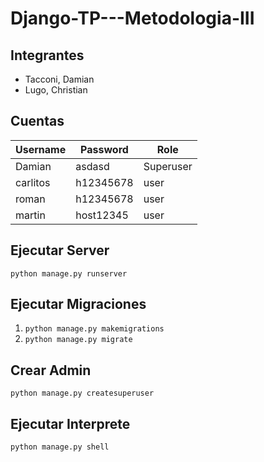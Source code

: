 # Django-TP---Metodologia-III

## Integrantes
- Tacconi, Damian
- Lugo, Christian

## Cuentas
| Username | Password  |  Role     |
| -------  | --------  | --------- |
| Damian   | asdasd    | Superuser |
| carlitos | h12345678 | user      |
| roman    | h12345678 | user      |
| martin   | host12345 | user      |

## Ejecutar Server

`python manage.py runserver`

## Ejecutar Migraciones

1) `python manage.py makemigrations`
2) `python manage.py migrate`

## Crear Admin

`python manage.py createsuperuser`

## Ejecutar Interprete

`python manage.py shell`
